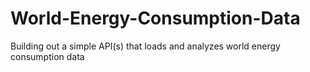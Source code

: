 # World-Energy-Consumption-Data
Building out a simple API(s) that loads and analyzes world energy consumption data
